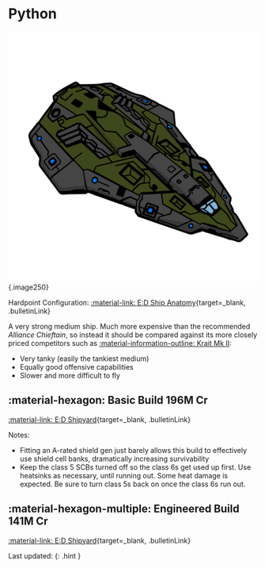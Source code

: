 # Python
![Ship Image](../assets/icons/python.svg){.image250}

Hardpoint Configuration: [:material-link: E:D Ship Anatomy](https://siriuscorp.cc/edsa/?s=python){target=_blank, .bulletinLink}

A very strong medium ship. Much more expensive than the recommended *Alliance Chieftain*, so instead it should be compared against its more closely priced competitors such as [:material-information-outline: Krait Mk II](./krait2.md):

* Very tanky (easily the tankiest medium)
* Equally good offensive capabilities
* Slower and more difficult to fly

## :material-hexagon: Basic Build **196M Cr**

[:material-link: E:D Shipyard](https://edsy.org/#/L=H500000H4C0SC0,HgB00HgB00HgB00FCg00FCg00,DBw00DBw00DBw00Cjw00,9on00ABk00APo00Ads00Arw00BAE00BOI00Bcg00,,7UI007jw007jw007iM807iM8015O0022K0013q0020m0010i00,PvE_0Combat_0_D_0Basic){target=_blank, .bulletinLink}
<!-- [:material-link: Coriolis](){target=_blank, .bulletinLink} -->

Notes:

* Fitting an A-rated shield gen just barely allows this build to effectively use shield cell banks, dramatically increasing survivability
* Keep the class 5 SCBs turned off so the class 6s get used up first. Use heatsinks as necessary, until running out. Some heat damage is expected. Be sure to turn class 5s back on once the class 6s run out.

## :material-hexagon-multiple: Engineered Build **141M Cr**

[:material-link: E:D Shipyard](https://edsy.org/#/L=H500000H4C0SC0,HgBG0BM_W0HgBG0BM_W0HgBG0BI_W0KZyG07M_W0KZyG07M_W0,DCYG09L_W0DCYG09L_W0DCYG09L_W0DBwG05L_W0,9p3G05I_W0ABkG03I_W0APoG05I_W0AdsG05J_W0AsO00BAEG03L_W0BOmG05G_W0Bcg00,,7UeG09I_W07jwG054_W07jwG054_W07iMG054_W07yT007wv007vL0013qG05I_W020m0010iG05I_W0,PvE_0Combat_0_D_0Full_0Engi){target=_blank, .bulletinLink}
<!-- [:material-link: Coriolis](){target=_blank, .bulletinLink} -->

Last updated: 
{: .hint }
